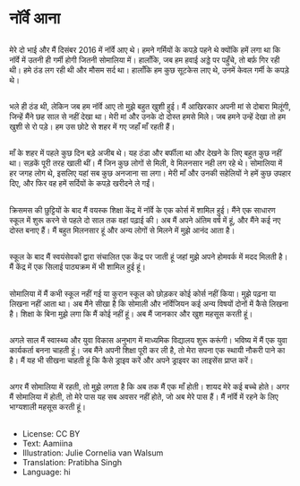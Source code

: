 # नॉर्वे आना

##
मेरे दो भाई और मैं दिसंबर 2016 में नॉर्वे आए थे। हमने गर्मियों के कपड़े पहने थे क्योंकि हमें लगा था कि नॉर्वे में उतनी ही गर्मी होगी जितनी सोमालिया में। हालाँकि, जब हम हवाई अड्डे पर पहुँचे, तो बर्फ़ गिर रही थी। हमे ठंड लग रही थी और मौसम सर्द था। हालाँकि हम कुछ सूटकेस लाए थे, उनमें केवल गर्मी के कपड़े थे।

##
भले ही ठंड थी, लेकिन जब हम नॉर्वे आए तो मुझे बहुत खुशी हुई। मैं आखिरकार अपनी मां से दोबारा मिलूंगी, जिन्हें मैंने छह साल से नहीं देखा था। मेरी मां और उनके दो दोस्त हमसे मिले। जब हमने उन्हें देखा तो हम खुशी से रो पड़े। हम उस छोटे से शहर में गए जहाँ माँ रहती हैं।

##
माँ के शहर में पहले कुछ दिन बड़े अजीब थे। यह ठंडा और बर्फीला था और देखने के लिए बहुत कुछ नहीं था। सड़कें पूरी तरह खाली थीं। मैं जिन कुछ लोगों से मिली, वे मिलनसार नही लग रहे थे। सोमालिया में हर जगह लोग थे, इसलिए यहां सब कुछ अनजाना सा लगा। मेरी माँ और उनकी सहेलियों ने हमें कुछ उपहार दिए, और फिर वह हमें सर्दियों के कपड़े खरीदने ले गईं।

##
क्रिसमस की छुट्टियों के बाद मैं वयस्क शिक्षा केंद्र में नॉर्वे के एक कोर्स में शामिल हुई। मैंने एक साधारण स्कूल में शुरू करने से पहले दो साल तक वहां पढ़ाई की। अब मैं अपने अंतिम वर्ष में हूं, और मैंने कई नए दोस्त बनाए हैं। मैं बहुत मिलनसार हूं और अन्य लोगों से मिलने में मुझे आनंद आता है।

##
स्कूल के बाद मैं स्वयंसेवकों द्वारा संचालित एक केंद्र पर जाती हूं जहां मुझे अपने होमवर्क में मदद मिलती है। मैं केंद्र में एक सिलाई पाठ्यक्रम में भी शामिल हुई हूं।

##
सोमालिया में मैं कभी स्कूल नहीं गई या कुरान स्कूल को छोड़कर कोई कोर्स नहीं किया। मुझे पढ़ना या लिखना नहीं आता था। अब मैंने सीखा है कि सोमाली और नॉर्वेजियन कई अन्य विषयों दोनों में कैसे लिखना है। शिक्षा के बिना मुझे लगा कि मैं कोई नहीं हूं। अब मैं जानकार और खुश महसूस करती हूं।

##
अगले साल मैं स्वास्थ्य और युवा विकास अनुभाग में माध्यमिक विद्यालय शुरू करूंगी। भविष्य में मैं एक युवा कार्यकर्ता बनना चाहती हूं। जब मैंने अपनी शिक्षा पूरी कर ली है, तो मेरा सपना एक स्थायी नौकरी पाने का है। मैं यह भी सीखना चाहती हूं कि कैसे ड्राइव करें और अपने ड्राइवर का लाइसेंस प्राप्त करें।

##
अगर मैं सोमालिया में रहती, तो मुझे लगता है कि अब तक मैं एक माँ होती। शायद मेरे कई बच्चे होते। अगर मैं सोमालिया में होती, तो मेरे पास यह सब अवसर नहीं होते, जो अब मेरे पास हैं। मैं नॉर्वे में रहने के लिए भाग्यशाली महसूस करती हूं।

##
* License: CC BY
* Text: Aamiina
* Illustration: Julie Cornelia van Walsum
* Translation: Pratibha Singh
* Language: hi
